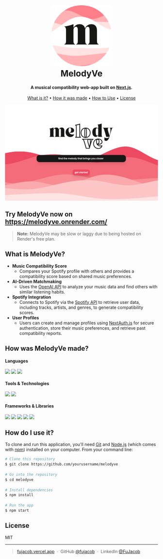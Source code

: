 
<h1 align="center">
  <br>
  <a href="https://fujacob.vercel.app/"><img src="https://github.com/FuJacob/melodyVe/blob/main/m.png?raw=true" alt="MelodyVe" width="200"></a>
  <br>
  MelodyVe
  <br>
</h1>

<h4 align="center">A musical compatibility web-app built on <a href="https://nextjs.org/" target="_blank">Next.js</a>.</h4>

<p align="center">
<a href="#key-features">What is it?</a> •
  <a href="#how-made">How it was made</a> •
  <a href="#how-to-use">How to Use</a> •
  <a href="#license">License</a>
</p>

![screenshot](https://raw.githubusercontent.com/FuJacob/melodyVe/refs/heads/main/melodyvecover.png)

## Try MelodyVe now on <a href="https://melodyve.onrender.com/" target="_blank"> https://melodyve.onrender.com/</a>

> **Note:**
> MelodyVe may be slow or laggy due to being hosted on Render's free plan.


## What is MelodyVe?
<div id="key-features" />

* **Music Compatibility Score**  
  - Compares your Spotify profile with others and provides a compatibility score based on shared music preferences.
* **AI-Driven Matchmaking**  
  - Uses the [OpenAI API](https://openai.com/) to analyze your music data and find others with similar listening habits.
* **Spotify Integration**  
  - Connects to Spotify via the [Spotify API](https://developer.spotify.com/) to retrieve user data, including tracks, artists, and genres, to generate compatibility scores.
* **User Profiles**  
  - Users can create and manage profiles using [NextAuth.js](https://next-auth.js.org/) for secure authentication, store their music preferences, and retrieve past compatibility reports.


## How was MelodyVe made?

#### Languages
<p id="how-made">

  <img src="https://img.shields.io/badge/javascript-%23323330.svg?style=for-the-badge&logo=javascript&logoColor=%23F7DF1E">
  <img src="https://img.shields.io/badge/html5-%23E34F26.svg?style=for-the-badge&logo=html5&logoColor=white">
  <img src="https://img.shields.io/badge/css3-%231572B6.svg?style=for-the-badge&logo=css3&logoColor=white">
</p>

#### Tools & Technologies
<p>
  <img src="https://img.shields.io/badge/git-%23F05033.svg?style=for-the-badge&logo=git&logoColor=white"/>
   <img src="https://img.shields.io/badge/Figma-F24E1E.svg?style=for-the-badge&logo=Figma&logoColor=white"> </p>
  
#### Frameworks & Libraries
<p>
  <img src="https://img.shields.io/badge/node.js-6DA55F?style=for-the-badge&logo=node.js&logoColor=white"/>
  <img src="https://img.shields.io/badge/Next-black?style=for-the-badge&logo=next.js&logoColor=white"/>
   <img src="https://img.shields.io/badge/Framer-black?style=for-the-badge&logo=framer&logoColor=blue">
  <img src="https://img.shields.io/badge/react-%2320232a.svg?style=for-the-badge&logo=react&logoColor=%2361DAFB"/>
  <img src="https://img.shields.io/badge/Tailwind%20CSS-06B6D4.svg?style=for-the-badge&logo=Tailwind-CSS&logoColor=white">
</p>


## How do I use it?
<div id="how-to-use" />

To clone and run this application, you'll need [Git](https://git-scm.com) and [Node.js](https://nodejs.org/en/download/) (which comes with [npm](http://npmjs.com)) installed on your computer. From your command line:

```bash
# Clone this repository
$ git clone https://github.com/yourusername/melodyve

# Go into the repository
$ cd melodyve

# Install dependencies
$ npm install

# Run the app
$ npm start
```


## License
<span id="license" />
MIT

---

> [fujacob.vercel.app](https://fujacob.vercel.app/) &nbsp;&middot;&nbsp;
> GitHub [@fujacob](https://github.com/fujacob) &nbsp;&middot;&nbsp;
> LinkedIn [@FuJacob](https://www.linkedin.com/in/fujacob/)

